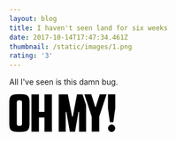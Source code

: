 ```yaml
---
layout: blog
title: I haven't seen land for six weeks
date: 2017-10-14T17:47:34.461Z
thumbnail: /static/images/1.png
rating: '3'
---
```

All I've seen is this damn bug.

![undefined](/static/images/logo-for-base-64.png)

